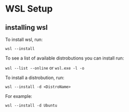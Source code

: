 # WSL Setup

## installing wsl

To install wsl, run:

`wsl --install`

To see a list of available distrobutions you can install run:

`wsl --list --online` or `wsl.exe -l -o`

To install a distrobution, run:

`wsl --install -d <DistroName>`

For example:

`wsl --install -d Ubuntu`
